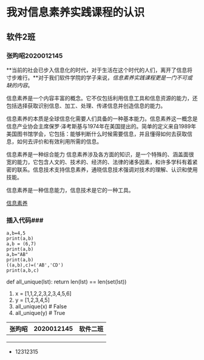# 我对信息素养实践课程的认识

## 软件2班

### 张昀昭2020012145

**当前的社会已步入信息化的时代，对于生活在这个时代的人们，离开了信息将寸步难行。**对于我们软件学院的学子来说，*信息素养实践课程更是一门不可或缺的内容*。

信息素养是一个内容丰富的概念。它不仅包括利用信息工具和信息资源的能力，还包括选择获取识别信息、加工、处理、传递信息并创造信息的能力。

信息素养的本质是全球信息化需要人们具备的一种基本能力。信息素养这一概念是信息产业协会主席保罗·泽考斯基与1974年在美国提出的。简单的定义来自1989年美国图书馆学会，它包括：能够判断什么时候需要信息，并且懂得如何去获取信息，如何去评价和有效利用所需的信息。

信息素养是一种综合能力   信息素养涉及各方面的知识，是一个特殊的、涵盖面很宽的能力，它包含人文的、技术的、经济的、法律的诸多因素，和许多学科有着紧密的联系。信息技术支持信息素养，通晓信息技术强调对技术的理解、认识和使用技能。

信息素养是一种信息能力，信息技术是它的一种工具。

[信息素养](www.baidu.com)

### 插入代码###

```
a,b=4,5
print(a,b)
a,b = (6,7)
print(a,b)
a,b="AB"
print(a,b)
((a,b),c)=('AB','CD')
print(a,b,c)
```
def all_unique(lst):
    return len(lst) == len(set(lst))

1. 
   x = [1,1,2,2,3,2,3,4,5,6]
2. y = [1,2,3,4,5]
3. all_unique(x) # False
4. all_unique(y) # True

| 张昀昭 | 2020012145 | 软件二班 |
| ------ | ---------- | -------- |
|        |            |          |
|        |            |          |
|        |            |          |

- 12312315